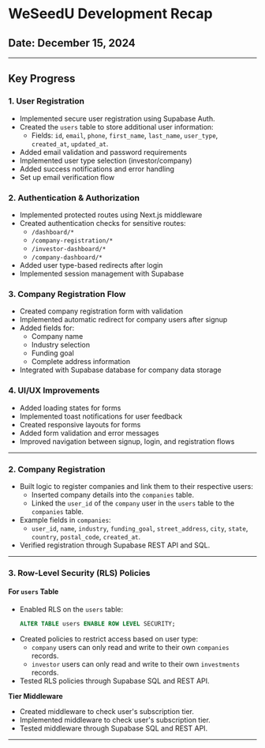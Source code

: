 # **WeSeedU Development Recap**

## **Date:** December 15, 2024

---

## **Key Progress**

### **1. User Registration**
- Implemented secure user registration using Supabase Auth.
- Created the `users` table to store additional user information:
  - Fields: `id`, `email`, `phone`, `first_name`, `last_name`, `user_type`, `created_at`, `updated_at`.
- Added email validation and password requirements
- Implemented user type selection (investor/company)
- Added success notifications and error handling
- Set up email verification flow

### **2. Authentication & Authorization**
- Implemented protected routes using Next.js middleware
- Created authentication checks for sensitive routes:
  - `/dashboard/*`
  - `/company-registration/*`
  - `/investor-dashboard/*`
  - `/company-dashboard/*`
- Added user type-based redirects after login
- Implemented session management with Supabase

### **3. Company Registration Flow**
- Created company registration form with validation
- Implemented automatic redirect for company users after signup
- Added fields for:
  - Company name
  - Industry selection
  - Funding goal
  - Complete address information
- Integrated with Supabase database for company data storage

### **4. UI/UX Improvements**
- Added loading states for forms
- Implemented toast notifications for user feedback
- Created responsive layouts for forms
- Added form validation and error messages
- Improved navigation between signup, login, and registration flows

---

### **2. Company Registration**
- Built logic to register companies and link them to their respective users:
  - Inserted company details into the `companies` table.
  - Linked the `user_id` of the `company` user in the `users` table to the `companies` table.
- Example fields in `companies`:
  - `user_id`, `name`, `industry`, `funding_goal`, `street_address`, `city`, `state`, `country`, `postal_code`, `created_at`.
- Verified registration through Supabase REST API and SQL.

---

### **3. Row-Level Security (RLS) Policies**
#### **For `users` Table**
- Enabled RLS on the `users` table:
  ```sql
  ALTER TABLE users ENABLE ROW LEVEL SECURITY;
  ```
- Created policies to restrict access based on user type:
  - `company` users can only read and write to their own `companies` records.
  - `investor` users can only read and write to their own `investments` records.
- Tested RLS policies through Supabase SQL and REST API.


**Tier Middleware**
- Created middleware to check user's subscription tier.
- Implemented middleware to check user's subscription tier.
- Tested middleware through Supabase SQL and REST API.

---



